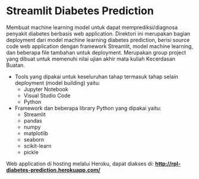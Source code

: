 # Streamlit Diabetes Prediction

Membuat machine learning model untuk dapat memprediksi/diagnosa penyakit diabetes berbasis web application. Direktori ini merupakan bagian deployment dari model machine learning diabetes prediction, berisi source code web application dengan framework Streamlit, model machine learning, dan beberapa file tambahan untuk deployment. Merupakan group project yang dibuat untuk memenuhi nilai ujian akhir mata kuliah Kecerdasan Buatan.
- Tools yang dipakai untuk keseluruhan tahap termasuk tahap selain deployment (model building) yaitu:
  - Jupyter Notebook
  - Visual Studio Code
  - Python
- Framework dan beberapa library Python yang dipakai yaitu:
  - Streamlit
  - pandas
  - numpy
  - matplotlib
  - seaborn
  - scikit-learn
  - pickle

Web application di hosting melalui Heroku, dapat diakses di: **http://rpl-diabetes-prediction.herokuapp.com/**
